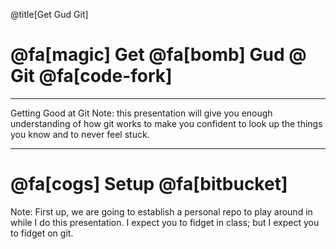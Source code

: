 @title[Get Gud Git]
# @fa[magic] Get  @fa[bomb] Gud  @ Git @fa[code-fork]
---
Getting Good at Git
Note:
this presentation will give you enough understanding of how git works to make you confident to look up the things you know and to never feel stuck.

---
# @fa[cogs] Setup @fa[bitbucket]
Note:
First up, we are going to establish a personal repo to play around in while I do this presentation.  I expect you to fidget in class; but I expect you to fidget on git.
